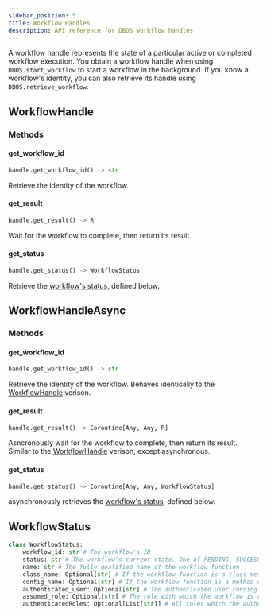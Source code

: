 ```yaml
---
sidebar_position: 5
title: Workflow Handles
description: API reference for DBOS workflow handles
---
```


A workflow handle represents the state of a particular active or completed workflow execution.
You obtain a workflow handle when using `DBOS.start_workflow` to start a workflow in the background.
If you know a workflow's identity, you can also retrieve its handle using `DBOS.retrieve_workflow`.

## WorkflowHandle

### Methods

#### get_workflow_id

```python
handle.get_workflow_id() -> str
```

Retrieve the identity of the workflow.

#### get_result

```python
handle.get_result() -> R
```

Wait for the workflow to complete, then return its result.

#### get_status

```python
handle.get_status() -> WorkflowStatus
```

Retrieve the [workflow's status](#workflowstatus), defined below.


## WorkflowHandleAsync

### Methods

#### get_workflow_id

```python
handle.get_workflow_id() -> str
```

Retrieve the identity of the workflow. Behaves identically to the [WorkflowHandle](#workflowhandle) verison.

#### get_result

```python
handle.get_result() -> Coroutine[Any, Any, R]
```

Asncronously wait for the workflow to complete, then return its result. Similar to the [WorkflowHandle](#workflowhandle) verison, except asynchronous.

#### get_status

```python
handle.get_status() -> Coroutine[Any, Any, WorkflowStatus]
```

asynchronously retrieves the [workflow's status](#workflowstatus), defined below.

## WorkflowStatus

```python
class WorkflowStatus:
    workflow_id: str # The workflow's ID
    status: str # The workflow's current state. One of PENDING, SUCCESS, ERROR, RETRIES_EXCEEDED, or CANCELLED
    name: str # The fully qualified name of the workflow function
    class_name: Optional[str] # If the workflow function is a class method, the name of the class
    config_name: Optional[str] # If the workflow function is a method of a configured class, the name of the class configuration
    authenticated_user: Optional[str] # The authenticated user running the workflow
    assumed_role: Optional[str] # The role with which the workflow is run
    authenticatedRoles: Optional[List[str]] # All roles which the authenticated user could assume
```
